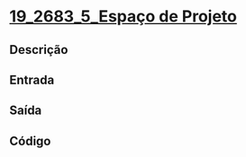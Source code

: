 # [19_2683_5_Espaço de Projeto][2683]

[2683]: <https://judge.beecrowd.com/pt/problems/view/2683>

## Descrição

## Entrada

## Saída

## Código

```cpp

```
